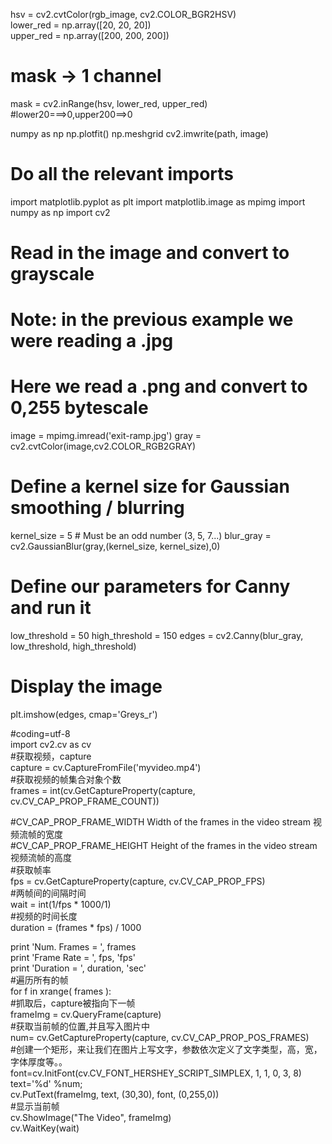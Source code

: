 hsv = cv2.cvtColor(rgb_image, cv2.COLOR_BGR2HSV)  
lower_red = np.array([20, 20, 20])  
upper_red = np.array([200, 200, 200])  
# mask -> 1 channel  
mask = cv2.inRange(hsv, lower_red, upper_red) #lower20===>0,upper200==>0 

numpy as np
np.plotfit()
 np.meshgrid
cv2.imwrite(path, image)

 # Do all the relevant imports
import matplotlib.pyplot as plt
import matplotlib.image as mpimg
import numpy as np
import cv2

# Read in the image and convert to grayscale
# Note: in the previous example we were reading a .jpg 
# Here we read a .png and convert to 0,255 bytescale
image = mpimg.imread('exit-ramp.jpg')
gray = cv2.cvtColor(image,cv2.COLOR_RGB2GRAY)

# Define a kernel size for Gaussian smoothing / blurring
kernel_size = 5 # Must be an odd number (3, 5, 7...)
blur_gray = cv2.GaussianBlur(gray,(kernel_size, kernel_size),0)

# Define our parameters for Canny and run it
low_threshold = 50
high_threshold = 150
edges = cv2.Canny(blur_gray, low_threshold, high_threshold)

# Display the image
plt.imshow(edges, cmap='Greys_r')


#coding=utf-8  
import cv2.cv as cv  
#获取视频，capture   
capture = cv.CaptureFromFile('myvideo.mp4')  
#获取视频的帧集合对象个数  
frames = int(cv.GetCaptureProperty(capture, cv.CV_CAP_PROP_FRAME_COUNT))  
  
#CV_CAP_PROP_FRAME_WIDTH Width of the frames in the video stream 视频流帧的宽度  
#CV_CAP_PROP_FRAME_HEIGHT Height of the frames in the video stream 视频流帧的高度  
#获取帧率  
fps = cv.GetCaptureProperty(capture, cv.CV_CAP_PROP_FPS)  
#两帧间的间隔时间  
wait = int(1/fps * 1000/1)  
#视频的时间长度  
duration = (frames * fps) / 1000  
  
print 'Num. Frames = ', frames  
print 'Frame Rate = ', fps, 'fps'  
print 'Duration = ', duration, 'sec'  
#遍历所有的帧  
for f in xrange( frames ):  
#抓取后，capture被指向下一帧  
    frameImg = cv.QueryFrame(capture)  
#获取当前帧的位置,并且写入图片中  
    num= cv.GetCaptureProperty(capture, cv.CV_CAP_PROP_POS_FRAMES)  
    #创建一个矩形，来让我们在图片上写文字，参数依次定义了文字类型，高，宽，字体厚度等。。  
    font=cv.InitFont(cv.CV_FONT_HERSHEY_SCRIPT_SIMPLEX, 1, 1, 0, 3, 8)  
    text='%d' %num;  
    cv.PutText(frameImg, text, (30,30), font, (0,255,0))  
#显示当前帧  
        cv.ShowImage("The Video", frameImg)  
    cv.WaitKey(wait)  